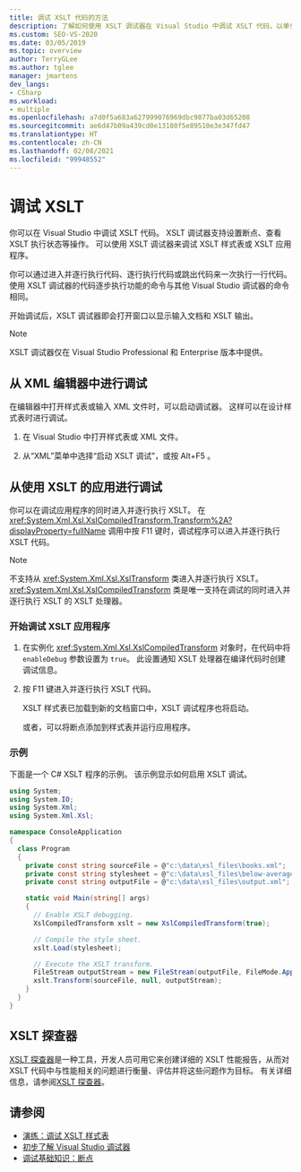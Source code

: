 ```yaml
---
title: 调试 XSLT 代码的方法
description: 了解如何使用 XSLT 调试器在 Visual Studio 中调试 XSLT 代码，以单步执行代码、设置断点和查看 XSLT 执行状态。
ms.custom: SEO-VS-2020
ms.date: 03/05/2019
ms.topic: overview
author: TerryGLee
ms.author: tglee
manager: jmartens
dev_langs:
- CSharp
ms.workload:
- multiple
ms.openlocfilehash: a7d0f5a683a627999076969dbc9077ba03d65208
ms.sourcegitcommit: ae6d47b09a439cd0e13180f5e89510e3e347fd47
ms.translationtype: HT
ms.contentlocale: zh-CN
ms.lasthandoff: 02/08/2021
ms.locfileid: "99948552"
---
```

# <a name="debugging-xslt"></a>调试 XSLT

你可以在 Visual Studio 中调试 XSLT 代码。 XSLT 调试器支持设置断点、查看 XSLT 执行状态等操作。 可以使用 XSLT 调试器来调试 XSLT 样式表或 XSLT 应用程序。

你可以通过进入并逐行执行代码、逐行执行代码或跳出代码来一次执行一行代码。 使用 XSLT 调试器的代码逐步执行功能的命令与其他 Visual Studio 调试器的命令相同。

开始调试后，XSLT 调试器即会打开窗口以显示输入文档和 XSLT 输出。

> [!NOTE]
> XSLT 调试器仅在 Visual Studio Professional 和 Enterprise 版本中提供。

## <a name="debug-from-the-xml-editor"></a>从 XML 编辑器中进行调试

在编辑器中打开样式表或输入 XML 文件时，可以启动调试器。 这样可以在设计样式表时进行调试。

1. 在 Visual Studio 中打开样式表或 XML 文件。

1. 从“XML”菜单中选择“启动 XSLT 调试”，或按 Alt+F5   。

## <a name="debug-from-an-app-that-uses-xslt"></a>从使用 XSLT 的应用进行调试

你可以在调试应用程序的同时进入并逐行执行 XSLT。 在 <xref:System.Xml.Xsl.XslCompiledTransform.Transform%2A?displayProperty=fullName> 调用中按 F11 键时，调试程序可以进入并逐行执行 XSLT 代码。

> [!NOTE]
> 不支持从 <xref:System.Xml.Xsl.XslTransform> 类进入并逐行执行 XSLT。 <xref:System.Xml.Xsl.XslCompiledTransform> 类是唯一支持在调试的同时进入并逐行执行 XSLT 的 XSLT 处理器。

### <a name="to-start-debugging-an-xslt-application"></a>开始调试 XSLT 应用程序

1. 在实例化 <xref:System.Xml.Xsl.XslCompiledTransform> 对象时，在代码中将 `enableDebug` 参数设置为 `true`。 此设置通知 XSLT 处理器在编译代码时创建调试信息。

1. 按 F11 键进入并逐行执行 XSLT 代码。

   XSLT 样式表已加载到新的文档窗口中，XSLT 调试程序也将启动。

   或者，可以将断点添加到样式表并运行应用程序。

### <a name="example"></a>示例

下面是一个 C# XSLT 程序的示例。 该示例显示如何启用 XSLT 调试。

```csharp
using System;
using System.IO;
using System.Xml;
using System.Xml.Xsl;

namespace ConsoleApplication
{
  class Program
  {
    private const string sourceFile = @"c:\data\xsl_files\books.xml";
    private const string stylesheet = @"c:\data\xsl_files\below-average.xsl";
    private const string outputFile = @"c:\data\xsl_files\output.xml";

    static void Main(string[] args)
    {
      // Enable XSLT debugging.
      XslCompiledTransform xslt = new XslCompiledTransform(true);

      // Compile the style sheet.
      xslt.Load(stylesheet);

      // Execute the XSLT transform.
      FileStream outputStream = new FileStream(outputFile, FileMode.Append);
      xslt.Transform(sourceFile, null, outputStream);
    }
  }
}
```

## <a name="xslt-profiler"></a>XSLT 探查器

[XSLT 探查器](../xml-tools/xslt-profiler.md)是一种工具，开发人员可用它来创建详细的 XSLT 性能报告，从而对 XSLT 代码中与性能相关的问题进行衡量、评估并将这些问题作为目标。 有关详细信息，请参阅[XSLT 探查器](../xml-tools/xslt-profiler.md)。

## <a name="see-also"></a>请参阅

- [演练：调试 XSLT 样式表](../xml-tools/walkthrough-debug-an-xslt-style-sheet.md)
- [初步了解 Visual Studio 调试器](../debugger/debugger-feature-tour.md)
- [调试基础知识：断点](../debugger/using-breakpoints.md)

